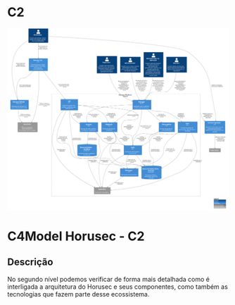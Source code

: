 # C2

![diagram](c2.svg)

# C4Model Horusec - C2

## Descrição
No segundo nível podemos verificar de forma mais detalhada como é interligada a arquitetura do Horusec e seus componentes, como também as tecnologias que fazem parte desse ecossistema.
